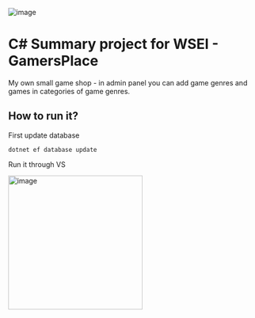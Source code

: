 ![image](https://user-images.githubusercontent.com/39082174/156660618-658ad3f0-e93f-43ac-a01d-b38091a6c198.png)

# C# Summary project for WSEI - GamersPlace

My own small game shop - in admin panel you can add game genres and games in categories of game genres.

## How to run it?

First update database
```
dotnet ef database update
```

Run it through VS

<img width="271" alt="image" src="https://user-images.githubusercontent.com/39082174/156660816-9bea047c-e931-49c9-a206-3db4f1aff9c0.png">
